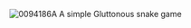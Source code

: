 ![0094186A](https://github.com/SUlTlUS/Snack/assets/109349443/f9fd97a7-ea08-4044-886f-36ff718bc0f7)
A simple Gluttonous snake game
